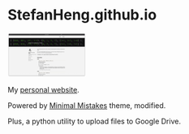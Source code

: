 # StefanHeng.github.io

<img
  src="https://raw.githubusercontent.com/StefanHeng/StefanHeng.github.io/master/assets/demo/demo%2C%2002.04.22.png"
  style="zoom:15%;" />

My [personal website](https://stefanheng.github.io).

Powered by [Minimal Mistakes](https://mademistakes.com/work/minimal-mistakes-jekyll-theme/) theme, modified.

Plus, a python utility to upload files to Google Drive.

